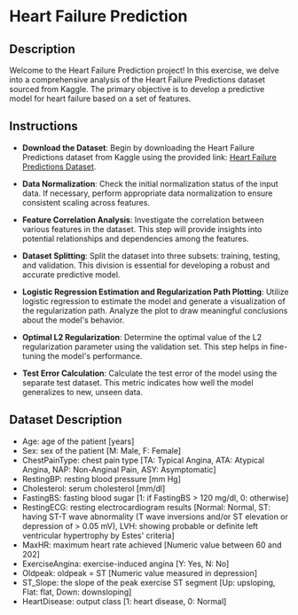 
# Heart Failure Prediction


## Description
Welcome to the Heart Failure Prediction project! In this exercise, we delve into a comprehensive analysis of the Heart Failure Predictions dataset sourced from Kaggle. The primary objective is to develop a predictive model for heart failure based on a set of features.

## Instructions

* **Download the Dataset**: Begin by downloading the Heart Failure Predictions dataset from Kaggle using the provided link: [Heart Failure Predictions Dataset](https://www.kaggle.com/datasets/fedesoriano/heart-failure-prediction).

* **Data Normalization**: Check the initial normalization status of the input data. If necessary, perform appropriate data normalization to ensure consistent scaling across features.

* **Feature Correlation Analysis**: Investigate the correlation between various features in the dataset. This step will provide insights into potential relationships and dependencies among the features.

* **Dataset Splitting**: Split the dataset into three subsets: training, testing, and validation. This division is essential for developing a robust and accurate predictive model.

* **Logistic Regression Estimation and Regularization Path Plotting**: Utilize logistic regression to estimate the model and generate a visualization of the regularization path. Analyze the plot to draw meaningful conclusions about the model's behavior.

* **Optimal L2 Regularization**: Determine the optimal value of the L2 regularization parameter using the validation set. This step helps in fine-tuning the model's performance.

* **Test Error Calculation**: Calculate the test error of the model using the separate test dataset. This metric indicates how well the model generalizes to new, unseen data.

## Dataset Description
* Age: age of the patient [years]
* Sex: sex of the patient [M: Male, F: Female]
* ChestPainType: chest pain type [TA: Typical Angina, ATA: Atypical Angina, NAP: Non-Anginal Pain, ASY: Asymptomatic]
* RestingBP: resting blood pressure [mm Hg]
* Cholesterol: serum cholesterol [mm/dl]
* FastingBS: fasting blood sugar [1: if FastingBS > 120 mg/dl, 0: otherwise]
* RestingECG: resting electrocardiogram results [Normal: Normal, ST: having ST-T wave abnormality (T wave inversions and/or ST elevation or depression of > 0.05 mV), LVH: showing probable or definite left ventricular hypertrophy by Estes' criteria]
* MaxHR: maximum heart rate achieved [Numeric value between 60 and 202]
* ExerciseAngina: exercise-induced angina [Y: Yes, N: No]
* Oldpeak: oldpeak = ST [Numeric value measured in depression]
* ST_Slope: the slope of the peak exercise ST segment [Up: upsloping, Flat: flat, Down: downsloping]
* HeartDisease: output class [1: heart disease, 0: Normal]